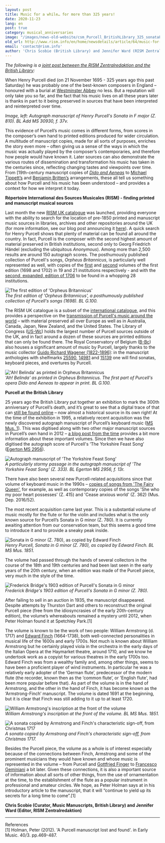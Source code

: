 ```yaml
---
layout: post
title: Music for a while… for more than 325 years!
date: 2020-11-23
lang: en
post: true
category: musical_anniversaries
image: "/images/news-old-website/csm_Purcell_BritishLibrary_325_sonataF_b213c91b0a.jpg"
old_url: http://www.rism.info/en/home/newsdetails/article/64/music-for-a-while-for-more-than-325-years.html
email: 'contact@rism.info'
author: 'Chris Scobie (British Library) and Jennifer Ward (RISM Zentralredaktion)'
---
```


_The following is a [joint post between the RISM Zentralredaktion and the British Library](https://blogs.bl.uk/music/2020/11/music-for-a-while-for-more-than-325-years-a-joint-rism-british-library-blog-post-about-sources-for-p.html):_   
  
When Henry Purcell died (on 21 November 1695 - 325 years ago this past Saturday) he was probably one of the best-known composers in England – honoured with a burial at [Westminster Abbey](https://www.westminster-abbey.org/abbey-commemorations/commemorations/henry-purcell-family) no less. But a reputation will only take you so far, and the fact that his music lives on all these years later is thanks in part to it being preserved in sources that have been interpreted and reinterpreted over time.  

_Image, left: Autograph manuscript of Henry Purcell's Sonata in F major (Z. 810). BL Add MS 30930, f. 37v._
  
This evidence of Purcell’s music comes in different forms, from scores in the composer’s own hand to printed editions produced for wider circulation. A multitude of manuscript copies, made for all sorts of purposes, enriches the story even more – often giving us a sense of the ways in which the music was actually played by the composer’s contemporaries, and therefore how people would have known it. Later sources can also demonstrate the various routes of dissemination and transformation his music has taken in the centuries since, reflecting changing tastes and viewpoints over time. From [19th-century manuscript copies of [_Dido and Aeneas_](http://searcharchives.bl.uk/IAMS_VU2:IAMS040-002023580?_ga=2.68060370.276423528.1606126346-1021810909.1602762589) to [Michael Tippett’s](https://www.youtube.com/watch?v=5AIqH7Atr2w) and [Benjamin Britten’s](https://www.bl.uk/manuscripts/FullDisplay.aspx?ref=Add_MS_60626&_ga=2.238461891.276423528.1606126346-1021810909.1602762589) arrangements, these all tell us something about how Purcell and his music has been understood – and provides a context for how we interpret it today.  

**Répertoire International des Sources Musicales (RISM) - finding printed and manuscript musical sources**  

Last month the new [RISM UK catalogue](http://uk.rism-ch.org/catalog) was launched, providing everyone with the ability to search for the location of pre-1850 printed and manuscript music sources in libraries, archives and other repositories around the UK (for more information, see our blog post announcing it [here](https://blogs.bl.uk/music/2020/10/announcing-the-new-rism-uk-catalogue.html)). A quick search for Henry Purcell shows that plenty of material can be found all around the country. In fact, Purcell is the composer with the second highest amount of material preserved in British institutions, second only to Georg Friedrich Händel (excluding the ubiquitous _Anonymous_). Among more than 2,500 results are around 150 autograph scores. The posthumously published collection of Purcell's songs, _Orpheus Britannicus_, is particularly well represented as well, with copies of the [first](http://uk.rism-ch.org/catalog/990053208) and [second](http://uk.rism-ch.org/catalog/990053212) volumes of the first edition (1698 and 1702) in 19 and 21 institutions respectively - and with the [second, expanded, edition of 1706](http://uk.rism-ch.org/catalog/990053209) to be found in a whopping 28 institutions.  

 ![The first edition of 'Orpheus Britannicus'](/images/news-old-website/Purcell_BritishLibrary_325_Orpheus1st.jpg)  
_The first edition of 'Orpheus Britannicus', a posthumously published collection of Purcell's songs (1698). BL G.100._

The RISM UK catalogue is a subset of the [international catalogue](https://opac.rism.info/), and this provides a perspective on the [transmission of Purcell's music around the world](https://opac.rism.info/search?View=rism&author=purcell+henry) – with material preserved all over Europe as well as in Australia, Canada, Japan, New Zealand, and the United States. The Library of Congress ([US-Wc](https://opac.rism.info/search?View=rism&author=purcell+henry&siglum=US-Wc&Language=en)) holds the largest number of Purcell sources outside of the UK, and in fact around a dozen of these sources are printed editions that can only be found there. The Royal Conservatory of Belgium ([B-Bc](https://opac.rism.info/search?View=rism&author=purcell+henry&siglum=B-Bc&Language=en)) also houses a significant amount of music by Purcell, largely thanks to the music collector [Guido Richard Wagener (1822-1896)](http://www.conservatoire.be/en/library/collections-en/fonds-guido-richard-wageber-collection/): in the manuscript anthologies with shelfmarks [25590](https://opac.rism.info/search?id=704002332&View=rism), [14981](https://opac.rism.info/search?id=704002420&View=rism) and [15139](https://opac.rism.info/search?id=702001169&View=rism) one will find sonatas, keyboard pieces, and overtures by Purcell.  

 !['Ah! Belinda' as printed in Orpheus Britannicus](/images/news-old-website/Purcell_BritishLibrary_325_Belinda.jpg)  
_'Ah! Belinda' as printed in _Orpheus Britannicus_. The first part of Purcell's opera _Dido and Aeneas_ to appear in print. _BL G.100_._

**Purcell at the British Library**

25 years ago the British Library put together an exhibition to mark the 300th anniversary of Purcell’s death, and it’s great to see that a digital trace of that can [still be found online](https://www.bl.uk/onlinegallery/features/purcell.html?_ga=2.241657281.276423528.1606126346-1021810909.1602762589) – now almost a historical source in its own right! At the time of the exhibition in 1995, a relatively recent acquisition was the newly discovered autograph manuscript of Purcell’s keyboard music ([MS Mus. 1](https://www.bl.uk/eblj/1995articles/pdf/article11.pdf?_ga=2.241657281.276423528.1606126346-1021810909.1602762589)). This was digitised along with two other major manuscript sources in Purcell’s own hand in 2012 – [a blog post from the time](https://blogs.bl.uk/music/2012/06/purcell_digitised.html) provides a bit more information about these important volumes. Since then we have also digitised the autograph score of Purcell's ‘The Yorkshire Feast Song’ ([Egerton MS 2956](https://www.bl.uk/manuscripts/FullDisplay.aspx?ref=Egerton_MS_2956&_ga=2.241657281.276423528.1606126346-1021810909.1602762589)).  

 ![Autograph manuscript of 'The Yorkshire Feast Song'](/images/news-old-website/Purcell_BritishLibrary_325_Yorkshire.jpg)  
_A particularly stormy passage in the autograph manuscript of 'The Yorkshire Feast Song' (Z. 333). _BL Egerton MS 2956, f. 13r_._

There have also been several new Purcell-related acquisitions since that volume of keyboard music in the 1990s – [copies of songs from 'The Fairy Queen'](http://searcharchives.bl.uk/IAMS_VU2:IAMS032-001947129?_ga=2.242066497.276423528.1606126346-1021810909.1602762589), for example, as well as contemporary copies of the songs 'She who my poor heart possesses' (Z. 415) and 'Cease anxious world' (Z. 362) (Mus. Dep. 2016/52).  

The most recent acquisition came last year. This is a substantial volume of music mostly for the flute or for the violin and includes what is the only known source for Purcell’s Sonata in G minor (Z. 780). It is currently awaiting attention from our conservation team, but this seems a good time to introduce it and to provide a sneaky peak inside.  

 ![Sonata in G minor (Z. 780), as copied by Edward Finch](/images/news-old-website/Purcell_BritishLibrary_325_SonataFinch.jpg)  
_Henry Purcell, Sonata in G minor (Z. 780), as copied by Edward Finch. _BL MS Mus. 1851_._  

The volume had passed through the hands of several collectors in the course of the 18th and 19th centuries and had been last seen in the early years of the 20th century, when an edition was made of the Purcell piece, very much in the style of the time.

 ![Frederick Bridge's 1903 edition of Purcell's Sonata in G minor](/images/news-old-website/Purcell_BritishLibrary_325_SonataBridge.jpg)  
_Frederick Bridge's 1903 edition of Purcell's Sonata in G minor (Z. 780)._  

After failing to sell in an auction in 1935, the manuscript disappeared. Despite attempts by Thurston Dart and others to reconstruct the original Purcell piece (free from the idiosyncrasies of the early 20th-century edition), the volume’s whereabouts remained a mystery until 2012, when Peter Holman found it at Spetchley Park.[1]

The volume is known to be the work of two people: William Armstrong (d. 1717) and [Edward Finch](https://en.wikipedia.org/wiki/Edward_Finch_(composer)) (1664-1738), both well-connected personalities in musical life of the 1600s and early 1700s. Not much is known about William Armstrong but he certainly played viola in the orchestra in the early days of the Italian Opera at the Haymarket theatre, around 1710, and we know he undertook work as a copyist for various theatres in the early 1700s too. Edward Finch was from a wealthy family and, among other things, seems to have been a proficient player of wind instruments. In particular he was a relatively early adopter of the ‘German flute’, predecessor of the modern flute (the recorder, known then as the ‘common flute’, or 'English flute', had been more popular before that). As part of the volume is in the hand of Armstrong, and the other in the hand of Finch, it has become known as the ‘Armstrong-Finch’ manuscript. The volume is dated 1691 at the beginning, but it is clear that Finch was still adding to it up to at least 1720.  

 ![William Armstrong's inscription at the front of the volume](/images/news-old-website/Purcell_BritishLibrary_325_Armstrong.jpg)  
_William Armstrong's inscription at the front of the volume. _BL MS Mus. 1851_._  

 ![A sonata copied by Armstrong and Finch's characteristic sign-off, from Christmas 1717](/images/news-old-website/Purcell_BritishLibrary_325_SonataArmstrongFinch1.jpg)  
_A sonata copied by Armstrong and Finch's characteristic sign-off, from Christmas 1717._  

Besides the Purcell piece, the volume as a whole is of interest especially because of the connections between Finch, Armstrong and some of the prominent musicians they would have known and whose music is represented in the volume – from Purcell and [Gottfried Finger](https://en.wikipedia.org/wiki/Gottfried_Finger) to [Francesco Geminiani](https://en.wikipedia.org/wiki/Francesco_Geminiani) a bit later. Given these connections, it is also a important source of information about all sorts of other things, from the use of ornamentation at the time, to the establishment of the flute as a popular instrument in professional and amateur circles. We hope, as Peter Holman says at in his introductory article to the manuscript, that it will “continue to yield up its secrets for a long time to come”.[1]  

**Chris Scobie (Curator, Music Manuscripts, British Library) and Jennifer Ward (Editor, RISM Zentralredaktion)**

-----

References  
[1] Holman, Peter (2012). 'A Purcell manuscript lost and found'. in Early Music. 40/3. pp.469-487.
